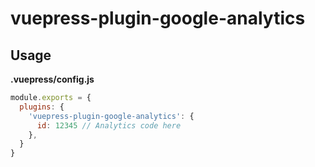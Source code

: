# vuepress-plugin-google-analytics

## Usage

**.vuepress/config.js**
```js
module.exports = {
  plugins: {
    'vuepress-plugin-google-analytics': {
      id: 12345 // Analytics code here
    },
  }
}
```
